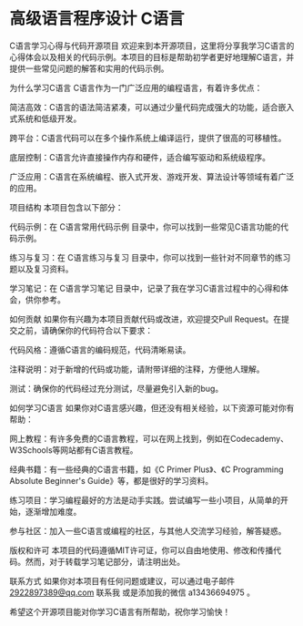 # 高级语言程序设计 C语言
C语言学习心得与代码开源项目
欢迎来到本开源项目，这里将分享我学习C语言的心得体会以及相关的代码示例。本项目的目标是帮助初学者更好地理解C语言，并提供一些常见问题的解答和实用的代码示例。

为什么学习C语言
C语言作为一门广泛应用的编程语言，有着许多优点：

简洁高效：C语言的语法简洁紧凑，可以通过少量代码完成强大的功能，适合嵌入式系统和低级开发。

跨平台：C语言代码可以在多个操作系统上编译运行，提供了很高的可移植性。

底层控制：C语言允许直接操作内存和硬件，适合编写驱动和系统级程序。

广泛应用：C语言在系统编程、嵌入式开发、游戏开发、算法设计等领域有着广泛的应用。

项目结构
本项目包含以下部分：

代码示例：在 C语言常用代码示例 目录中，你可以找到一些常见C语言功能的代码示例。

练习与复习：在 C语言练习与复习 目录中，你可以找到一些针对不同章节的练习题以及复习资料。

学习笔记：在 C语言学习笔记 目录中，记录了我在学习C语言过程中的心得和体会，供你参考。

如何贡献
如果你有兴趣为本项目贡献代码或改进，欢迎提交Pull Request。在提交之前，请确保你的代码符合以下要求：

代码风格：遵循C语言的编码规范，代码清晰易读。

注释说明：对于新增的代码或功能，请附带详细的注释，方便他人理解。

测试：确保你的代码经过充分测试，尽量避免引入新的bug。

如何学习C语言
如果你对C语言感兴趣，但还没有相关经验，以下资源可能对你有帮助：

网上教程：有许多免费的C语言教程，可以在网上找到，例如在Codecademy、W3Schools等网站都有C语言教程。

经典书籍：有一些经典的C语言书籍，如《C Primer Plus》、《C Programming Absolute Beginner's Guide》等，都是很好的学习资料。

练习项目：学习编程最好的方法是动手实践。尝试编写一些小项目，从简单的开始，逐渐增加难度。

参与社区：加入一些C语言或编程的社区，与其他人交流学习经验，解答疑惑。

版权和许可
本项目的代码遵循MIT许可证，你可以自由地使用、修改和传播代码。然而，对于转载学习笔记部分，请注明出处。

联系方式
如果你对本项目有任何问题或建议，可以通过电子邮件 2922897389@qq.com 联系我 或是添加我的微信 a13436694975 。

希望这个开源项目能对你学习C语言有所帮助，祝你学习愉快！
